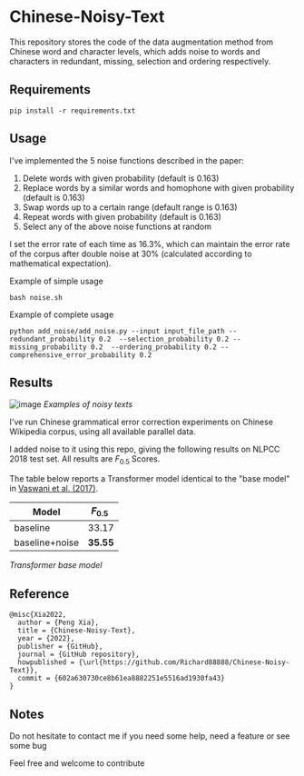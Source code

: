 # Chinese-Noisy-Text

This repository stores the code of the data augmentation method from Chinese word and character levels, which adds noise to words and characters in redundant, missing, selection and ordering respectively.

## Requirements

`pip install -r requirements.txt`

## Usage

I've implemented the 5 noise functions described in the paper:

1. Delete words with given probability (default is 0.163)
2. Replace words by a similar words and homophone with given probability (default is 0.163)
3. Swap words up to a certain range (default range is 0.163)
4. Repeat words with given probability (default is 0.163)
5. Select any of the above noise functions at random

I set the error rate of each time as 16.3%, which can maintain the error rate of the corpus after double noise at 30% (calculated according to mathematical expectation).

Example of simple usage

`bash noise.sh`

Example of complete usage

`python add_noise/add_noise.py --input input_file_path --redundant_probability 0.2  --selection_probability 0.2 --missing_probability 0.2  --ordering_probability 0.2 --comprehensive_error_probability 0.2`

## Results
![image](https://user-images.githubusercontent.com/68063744/175760956-5045590b-daa8-44c2-8073-7f2efba98ab0.png)
*Examples of noisy texts*

I've run Chinese grammatical error correction experiments on Chinese Wikipedia corpus, using all available parallel data.

I added noise to it using this repo, giving the following results on NLPCC 2018 test set. All results are $F_{0.5}$ Scores.

The table below reports a Transformer model identical to the "base model" in [Vaswani et al. (2017)](https://arxiv.org/pdf/1706.03762.pdf).

| Model          | $F_{0.5}$  |
| -------------- | ------------- |
| baseline       | 33.17         |
| baseline+noise | **35.55**    |

*Transformer base model*

## Reference

```
@misc{Xia2022,
  author = {Peng Xia},
  title = {Chinese-Noisy-Text},
  year = {2022},
  publisher = {GitHub},
  journal = {GitHub repository},
  howpublished = {\url{https://github.com/Richard88888/Chinese-Noisy-Text}},
  commit = {602a630730ce8b61ea8882251e5516ad1930fa43}
}
```

## Notes

Do not hesitate to contact me if you need some help, need a feature or see some bug

Feel free and welcome to contribute
